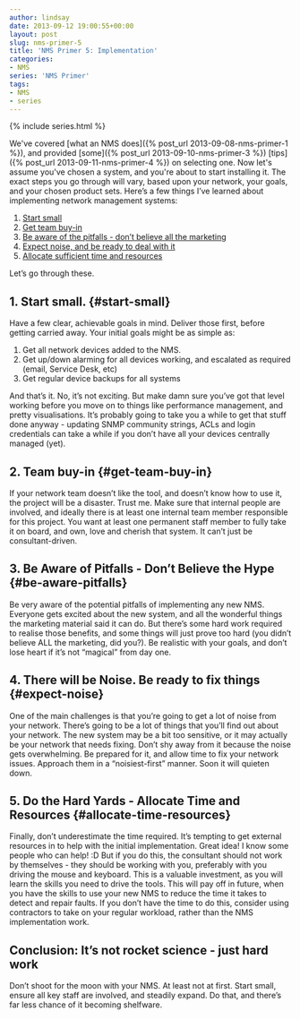 ```yaml
---
author: lindsay
date: 2013-09-12 19:00:55+00:00
layout: post
slug: nms-primer-5
title: 'NMS Primer 5: Implementation'
categories:
- NMS
series: 'NMS Primer'
tags:
- NMS
- series
---
```


{% include series.html %}

We've covered [what an NMS does]({% post_url 2013-09-08-nms-primer-1 %}), and provided [some]({% post_url 2013-09-10-nms-primer-3 %}) [tips]({% post_url 2013-09-11-nms-primer-4 %}) on selecting one. Now let's assume you've chosen a system, and you're about to start installing it. The exact steps you go through will vary, based upon your network, your goals, and your chosen product sets. Here’s a few things I’ve learned about implementing network management systems:

1. [Start small](#start-small)
2. [Get team buy-in](#get-team-buy-in)
3. [Be aware of the pitfalls - don’t believe all the marketing](#be-aware-pitfalls)
4. [Expect noise, and be ready to deal with it](#expect-noise)
5. [Allocate sufficient time and resources](#allocate-time-resources)

Let’s go through these.

## 1. Start small.   {#start-small}

Have a few clear, achievable goals in mind. Deliver those first, before getting carried away. Your initial goals might be as simple as:

1. Get all network devices added to the NMS.
2. Get up/down alarming for all devices working, and escalated as required (email, Service Desk, etc)
3. Get regular device backups for all systems

And that’s it. No, it’s not exciting. But make damn sure you’ve got that level working before you move on to things like performance management, and pretty visualisations. It’s probably going to take you a while to get that stuff done anyway - updating SNMP community strings, ACLs and login credentials can take a while if you don’t have all your devices centrally managed (yet).

## 2. Team buy-in   {#get-team-buy-in}

If your network team doesn’t like the tool, and doesn’t know how to use it, the project will be a disaster. Trust me. Make sure that internal people are involved, and ideally there is at least one internal team member responsible for this project. You want at least one permanent staff member to fully take it on board, and own, love and cherish that system. It can’t just be consultant-driven.

## 3. Be Aware of Pitfalls - Don’t Believe the Hype   {#be-aware-pitfalls}

Be very aware of the potential pitfalls of implementing any new NMS. Everyone gets excited about the new system, and all the wonderful things the marketing material said it can do. But there’s some hard work required to realise those benefits, and some things will just prove too hard (you didn’t believe ALL the marketing, did you?). Be realistic with your goals, and don’t lose heart if it’s not “magical” from day one.

## 4. There will be Noise. Be ready to fix things   {#expect-noise}

One of the main challenges is that you’re going to get a lot of noise from your network. There’s going to be a lot of things that you’ll find out about your network. The new system may be a bit too sensitive, or it may actually be your network that needs fixing. Don’t shy away from it because the noise gets overwhelming. Be prepared for it, and allow time to fix your network issues. Approach them in a “noisiest-first” manner. Soon it will quieten down.

## 5. Do the Hard Yards - Allocate Time and Resources   {#allocate-time-resources}

Finally, don’t underestimate the time required. It’s tempting to get external resources in to help with the initial implementation. Great idea! I know some people who can help! :D But if you do this, the consultant should not work by themselves - they should be working with you, preferably with you driving the mouse and keyboard. This is a valuable investment, as you will learn the skills you need to drive the tools. This will pay off in future, when you have the skills to use your new NMS to reduce the time it takes to detect and repair faults. If you don’t have the time to do this, consider using contractors to take on your regular workload, rather than the NMS implementation work.

## Conclusion: It’s not rocket science - just hard work

Don’t shoot for the moon with your NMS. At least not at first. Start small, ensure all key staff are involved, and steadily expand. Do that, and there’s far less chance of it becoming shelfware.

